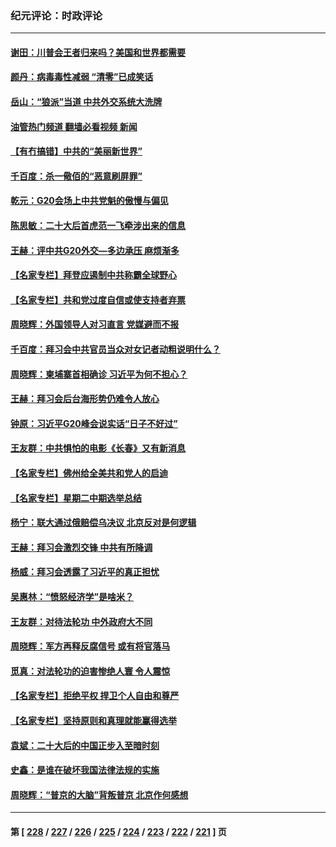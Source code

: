 ### 纪元评论：时政评论
---
#### [谢田：川普会王者归来吗？美国和世界都需要](../../pages/nsc1025/n13868012.md?11180330) 
#### [颜丹：病毒毒性减弱 “清零”已成笑话](../../pages/nsc1025/n13867962.md?11180330) 
#### [岳山：“狼派”当道 中共外交系统大洗牌](../../pages/nsc1025/n13867772.md?11180330) 
#### [油管热门频道 翻墙必看视频 新闻](ok?11180330)
#### [【有冇搞错】中共的“美丽新世界”](../../pages/nsc1025/n13867722.md?11180330) 
#### [千百度：杀一儆佰的“恶意刷屏罪”](../../pages/nsc1025/n13867721.md?11180330) 
#### [乾元：G20会场上中共党魁的傲慢与偏见](../../pages/nsc1025/n13867688.md?11180330) 
#### [陈思敏：二十大后首虎范一飞牵涉出来的信息](../../pages/nsc1025/n13867649.md?11180330) 
#### [王赫：评中共G20外交—多边承压 麻烦渐多](../../pages/nsc1025/n13867475.md?11180330) 
#### [【名家专栏】拜登应遏制中共称霸全球野心](../../pages/nsc1025/n13867096.md?11180330) 
#### [【名家专栏】共和党过度自信或使支持者弃票](../../pages/nsc1025/n13867120.md?11180330) 
#### [周晓辉：外国领导人对习直言 党媒避而不报](../../pages/nsc1025/n13867233.md?11180330) 
#### [千百度：拜习会中共官员当众对女记者动粗说明什么？](../../pages/nsc1025/n13866801.md?11180330) 
#### [周晓辉：柬埔寨首相确诊 习近平为何不担心？](../../pages/nsc1025/n13866538.md?11180330) 
#### [王赫：拜习会后台海形势仍难令人放心](../../pages/nsc1025/n13866541.md?11180330) 
#### [钟原：习近平G20峰会说实话“日子不好过”](../../pages/nsc1025/n13866690.md?11180330) 
#### [王友群：中共惧怕的电影《长春》又有新消息](../../pages/nsc1025/n13866625.md?11180330) 
#### [【名家专栏】佛州给全美共和党人的启迪](../../pages/nsc1025/n13865663.md?11180330) 
#### [【名家专栏】星期二中期选举总结](../../pages/nsc1025/n13866428.md?11180330) 
#### [杨宁：联大通过俄赔偿乌决议 北京反对是何逻辑](../../pages/nsc1025/n13866527.md?11180330) 
#### [王赫：拜习会激烈交锋 中共有所降调](../../pages/nsc1025/n13866009.md?11180330) 
#### [杨威：拜习会透露了习近平的真正担忧](../../pages/nsc1025/n13865983.md?11180330) 
#### [吴惠林：“愤怒经济学”是啥米？](../../pages/nsc1025/n13865837.md?11180330) 
#### [王友群：对待法轮功 中外政府大不同](../../pages/nsc1025/n13865225.md?11180330) 
#### [周晓辉：军方再释反腐信号 或有将官落马](../../pages/nsc1025/n13865666.md?11180330) 
#### [觅真：对法轮功的迫害惨绝人寰 令人震惊](../../pages/nsc1025/n13865307.md?11180330) 
#### [【名家专栏】拒绝平权 捍卫个人自由和尊严](../../pages/nsc1025/n13865084.md?11180330) 
#### [【名家专栏】坚持原则和真理就能赢得选举](../../pages/nsc1025/n13865086.md?11180330) 
#### [袁斌：二十大后的中国正步入至暗时刻](../../pages/nsc1025/n13865080.md?11180330) 
#### [史鑫：是谁在破坏我国法律法规的实施](../../pages/nsc1025/n13865124.md?11180330) 
#### [周晓辉：“普京的大脑”背叛普京 北京作何感想](../../pages/nsc1025/n13865070.md?11180330) 

---
#### 第 [ [228](./228.md?11180330) / [227](./227.md?11180330) / [226](./226.md?11180330) / [225](./225.md?11180330) / [224](./224.md?11180330) / [223](./223.md?11180330) / [222](./222.md?11180330) / [221](./221.md?11180330) ] 页
